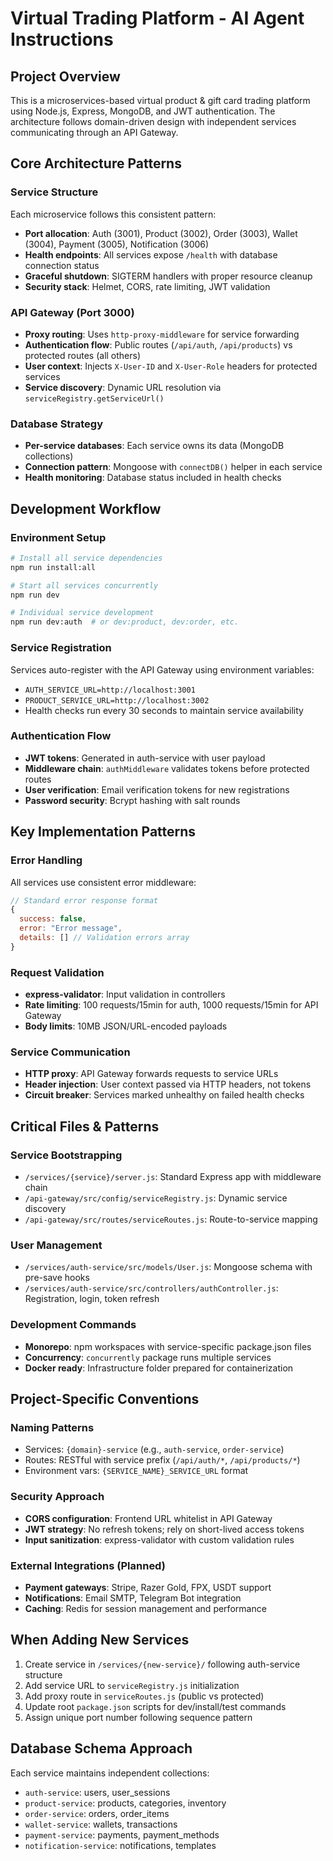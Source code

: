 # Virtual Trading Platform - AI Agent Instructions

## Project Overview
This is a microservices-based virtual product & gift card trading platform using Node.js, Express, MongoDB, and JWT authentication. The architecture follows domain-driven design with independent services communicating through an API Gateway.

## Core Architecture Patterns

### Service Structure
Each microservice follows this consistent pattern:
- **Port allocation**: Auth (3001), Product (3002), Order (3003), Wallet (3004), Payment (3005), Notification (3006)
- **Health endpoints**: All services expose `/health` with database connection status
- **Graceful shutdown**: SIGTERM handlers with proper resource cleanup
- **Security stack**: Helmet, CORS, rate limiting, JWT validation

### API Gateway (Port 3000)
- **Proxy routing**: Uses `http-proxy-middleware` for service forwarding
- **Authentication flow**: Public routes (`/api/auth`, `/api/products`) vs protected routes (all others)
- **User context**: Injects `X-User-ID` and `X-User-Role` headers for protected services
- **Service discovery**: Dynamic URL resolution via `serviceRegistry.getServiceUrl()`

### Database Strategy
- **Per-service databases**: Each service owns its data (MongoDB collections)
- **Connection pattern**: Mongoose with `connectDB()` helper in each service
- **Health monitoring**: Database status included in health checks

## Development Workflow

### Environment Setup
```bash
# Install all service dependencies
npm run install:all

# Start all services concurrently
npm run dev

# Individual service development
npm run dev:auth  # or dev:product, dev:order, etc.
```

### Service Registration
Services auto-register with the API Gateway using environment variables:
- `AUTH_SERVICE_URL=http://localhost:3001`
- `PRODUCT_SERVICE_URL=http://localhost:3002`
- Health checks run every 30 seconds to maintain service availability

### Authentication Flow
- **JWT tokens**: Generated in auth-service with user payload
- **Middleware chain**: `authMiddleware` validates tokens before protected routes
- **User verification**: Email verification tokens for new registrations
- **Password security**: Bcrypt hashing with salt rounds

## Key Implementation Patterns

### Error Handling
All services use consistent error middleware:
```javascript
// Standard error response format
{
  success: false,
  error: "Error message",
  details: [] // Validation errors array
}
```

### Request Validation
- **express-validator**: Input validation in controllers
- **Rate limiting**: 100 requests/15min for auth, 1000 requests/15min for API Gateway
- **Body limits**: 10MB JSON/URL-encoded payloads

### Service Communication
- **HTTP proxy**: API Gateway forwards requests to service URLs
- **Header injection**: User context passed via HTTP headers, not tokens
- **Circuit breaker**: Services marked unhealthy on failed health checks

## Critical Files & Patterns

### Service Bootstrapping
- `/services/{service}/server.js`: Standard Express app with middleware chain
- `/api-gateway/src/config/serviceRegistry.js`: Dynamic service discovery
- `/api-gateway/src/routes/serviceRoutes.js`: Route-to-service mapping

### User Management
- `/services/auth-service/src/models/User.js`: Mongoose schema with pre-save hooks
- `/services/auth-service/src/controllers/authController.js`: Registration, login, token refresh

### Development Commands
- **Monorepo**: npm workspaces with service-specific package.json files
- **Concurrency**: `concurrently` package runs multiple services
- **Docker ready**: Infrastructure folder prepared for containerization

## Project-Specific Conventions

### Naming Patterns
- Services: `{domain}-service` (e.g., `auth-service`, `order-service`)
- Routes: RESTful with service prefix (`/api/auth/*`, `/api/products/*`)
- Environment vars: `{SERVICE_NAME}_SERVICE_URL` format

### Security Approach
- **CORS configuration**: Frontend URL whitelist in API Gateway
- **JWT strategy**: No refresh tokens; rely on short-lived access tokens
- **Input sanitization**: express-validator with custom validation rules

### External Integrations (Planned)
- **Payment gateways**: Stripe, Razer Gold, FPX, USDT support
- **Notifications**: Email SMTP, Telegram Bot integration
- **Caching**: Redis for session management and performance

## When Adding New Services
1. Create service in `/services/{new-service}/` following auth-service structure
2. Add service URL to `serviceRegistry.js` initialization
3. Add proxy route in `serviceRoutes.js` (public vs protected)
4. Update root `package.json` scripts for dev/install/test commands
5. Assign unique port number following sequence pattern

## Database Schema Approach
Each service maintains independent collections:
- `auth-service`: users, user_sessions
- `product-service`: products, categories, inventory
- `order-service`: orders, order_items
- `wallet-service`: wallets, transactions
- `payment-service`: payments, payment_methods
- `notification-service`: notifications, templates